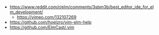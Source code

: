 - https://www.reddit.com/r/elm/comments/3sbm3b/best_editor_ide_for_elm_development/
  - https://vimeo.com/132107269
- https://github.com/hoelzro/vim-elm-help
- https://github.com/ElmCast/.vim

